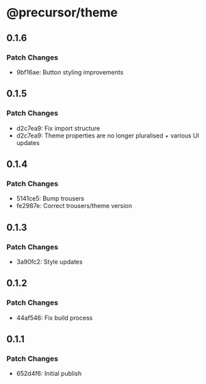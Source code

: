 # @precursor/theme

## 0.1.6

### Patch Changes

-   9bf16ae: Button styling improvements

## 0.1.5

### Patch Changes

-   d2c7ea9: Fix import structure
-   d2c7ea9: Theme properties are no longer pluralised + various UI updates

## 0.1.4

### Patch Changes

-   5141ce5: Bump trousers
-   fe2987e: Correct trousers/theme version

## 0.1.3

### Patch Changes

-   3a90fc2: Style updates

## 0.1.2

### Patch Changes

-   44af546: Fix build process

## 0.1.1

### Patch Changes

-   652d4f6: Initial publish

